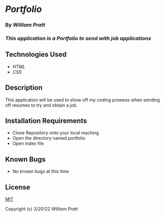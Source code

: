 # _Portfolio_

### By _William Pratt_

### _This application is a Portfolio to send with job applications_

## Technologies Used

* _HTML_
* _CSS_

## Description

This application will be used to show off my coding prowess when sending off resumes to try and obtain a job.

## Installation Requirements

* Clone Repository onto your local maching
* Open the directory named portfolio
* Open index file

## Known Bugs

* No known bugs at this time

## License

[MIT](https://opensource.org/licenses/MIT)

Copyright (c) _3/20/22_ _William Pratt_